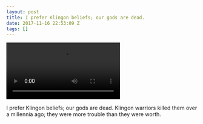 ```yaml
---
layout: post
title: I prefer Klingon beliefs; our gods are dead.
date: 2017-11-16 22:53:09 Z
tags: []
---
```

<video autoplay="autoplay" controls="controls"><source src="https://youtu.be/m0yVUaL9CWs"></video>

I prefer Klingon beliefs; our gods are dead. Klingon warriors killed them over a millennia ago; they were more trouble than they were worth.
